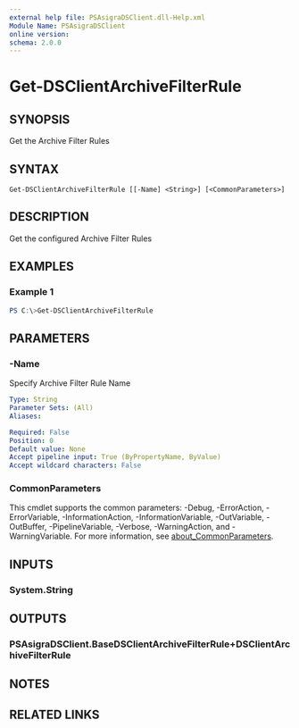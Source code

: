 ```yaml
---
external help file: PSAsigraDSClient.dll-Help.xml
Module Name: PSAsigraDSClient
online version:
schema: 2.0.0
---
```


# Get-DSClientArchiveFilterRule

## SYNOPSIS
Get the Archive Filter Rules

## SYNTAX

```
Get-DSClientArchiveFilterRule [[-Name] <String>] [<CommonParameters>]
```

## DESCRIPTION
Get the configured Archive Filter Rules

## EXAMPLES

### Example 1
```powershell
PS C:\>Get-DSClientArchiveFilterRule
```

## PARAMETERS

### -Name
Specify Archive Filter Rule Name

```yaml
Type: String
Parameter Sets: (All)
Aliases:

Required: False
Position: 0
Default value: None
Accept pipeline input: True (ByPropertyName, ByValue)
Accept wildcard characters: False
```

### CommonParameters
This cmdlet supports the common parameters: -Debug, -ErrorAction, -ErrorVariable, -InformationAction, -InformationVariable, -OutVariable, -OutBuffer, -PipelineVariable, -Verbose, -WarningAction, and -WarningVariable. For more information, see [about_CommonParameters](http://go.microsoft.com/fwlink/?LinkID=113216).

## INPUTS

### System.String

## OUTPUTS

### PSAsigraDSClient.BaseDSClientArchiveFilterRule+DSClientArchiveFilterRule

## NOTES

## RELATED LINKS
